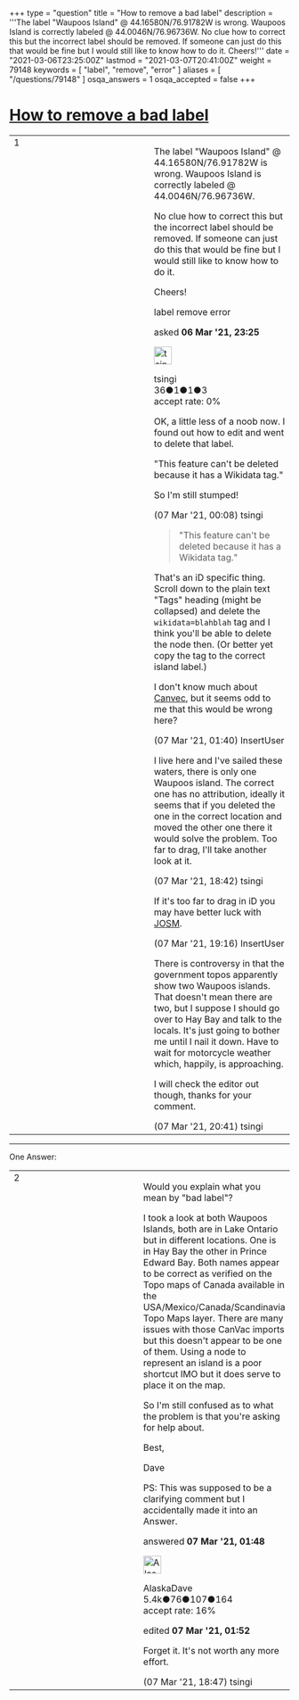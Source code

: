 +++
type = "question"
title = "How to remove a bad label"
description = '''The label &quot;Waupoos Island&quot; @ 44.16580N/76.91782W is wrong. Waupoos Island is correctly labeled @ 44.0046N/76.96736W. No clue how to correct this but the incorrect label should be removed. If someone can just do this that would be fine but I would still like to know how to do it. Cheers!'''
date = "2021-03-06T23:25:00Z"
lastmod = "2021-03-07T20:41:00Z"
weight = 79148
keywords = [ "label", "remove", "error" ]
aliases = [ "/questions/79148" ]
osqa_answers = 1
osqa_accepted = false
+++

<div class="headNormal">

# [How to remove a bad label](/questions/79148/how-to-remove-a-bad-label)

</div>

<div id="main-body">

<div id="askform">

<table id="question-table" style="width:100%;">
<colgroup>
<col style="width: 50%" />
<col style="width: 50%" />
</colgroup>
<tbody>
<tr>
<td style="width: 30px; vertical-align: top"><div class="vote-buttons">
<span id="post-79148-upvote" class="ajax-command post-vote up" rel="nofollow" title="I like this post (click again to cancel)"> </span>
<div id="post-79148-score" class="post-score" title="current number of votes">
1
</div>
<span id="post-79148-downvote" class="ajax-command post-vote down" rel="nofollow" title="I dont like this post (click again to cancel)"> </span> <span id="favorite-mark" class="ajax-command favorite-mark" rel="nofollow" title="mark/unmark this question as favorite (click again to cancel)"> </span>
<div id="favorite-count" class="favorite-count">
&#10;</div>
</div></td>
<td><div id="item-right">
<div class="question-body">
<p>The label "Waupoos Island" @ 44.16580N/76.91782W is wrong. Waupoos Island is correctly labeled @ 44.0046N/76.96736W.</p>
<p>No clue how to correct this but the incorrect label should be removed. If someone can just do this that would be fine but I would still like to know how to do it.</p>
<p>Cheers!</p>
</div>
<div id="question-tags" class="tags-container tags">
<span class="post-tag tag-link-label" rel="tag" title="see questions tagged &#39;label&#39;">label</span> <span class="post-tag tag-link-remove" rel="tag" title="see questions tagged &#39;remove&#39;">remove</span> <span class="post-tag tag-link-error" rel="tag" title="see questions tagged &#39;error&#39;">error</span>
</div>
<div id="question-controls" class="post-controls">
&#10;</div>
<div class="post-update-info-container">
<div class="post-update-info post-update-info-user">
<p>asked <strong>06 Mar '21, 23:25</strong></p>
<img src="https://secure.gravatar.com/avatar/461b545777fb83e8bbc2965ae8450c56?s=32&amp;d=identicon&amp;r=g" class="gravatar" width="32" height="32" alt="tsingi&#39;s gravatar image" />
<p><span>tsingi</span><br />
<span class="score" title="36 reputation points">36</span><span title="1 badges"><span class="badge1">●</span><span class="badgecount">1</span></span><span title="1 badges"><span class="silver">●</span><span class="badgecount">1</span></span><span title="3 badges"><span class="bronze">●</span><span class="badgecount">3</span></span><br />
<span class="accept_rate" title="Rate of the user&#39;s accepted answers">accept rate:</span> <span title="tsingi has no accepted answers">0%</span></p>
</div>
</div>
<div id="comments-container-79148" class="comments-container">
<span id="79150"></span>
<div id="comment-79150" class="comment">
<div id="post-79150-score" class="comment-score">
&#10;</div>
<div class="comment-text">
<p>OK, a little less of a noob now. I found out how to edit and went to delete that label.</p>
<p>"This feature can't be deleted because it has a Wikidata tag."</p>
<p>So I'm still stumped!</p>
</div>
<div id="comment-79150-info" class="comment-info">
<span class="comment-age">(07 Mar '21, 00:08)</span> <span class="comment-user userinfo">tsingi</span>
</div>
</div>
<span id="79151"></span>
<div id="comment-79151" class="comment">
<div id="post-79151-score" class="comment-score">
&#10;</div>
<div class="comment-text">
<blockquote>
<p>"This feature can't be deleted because it has a Wikidata tag."</p>
</blockquote>
<p>That's an iD specific thing. Scroll down to the plain text "Tags" heading (might be collapsed) and delete the <code>wikidata=blahblah</code> tag and I think you'll be able to delete the node then. (Or better yet copy the tag to the correct island label.)</p>
<p>I don't know much about <a href="https://wiki.openstreetmap.org/wiki/CanVec">Canvec</a>, but it seems odd to me that this would be wrong here?</p>
</div>
<div id="comment-79151-info" class="comment-info">
<span class="comment-age">(07 Mar '21, 01:40)</span> <span class="comment-user userinfo">InsertUser</span>
</div>
</div>
<span id="79165"></span>
<div id="comment-79165" class="comment">
<div id="post-79165-score" class="comment-score">
&#10;</div>
<div class="comment-text">
<p>I live here and I've sailed these waters, there is only one Waupoos island. The correct one has no attribution, ideally it seems that if you deleted the one in the correct location and moved the other one there it would solve the problem. Too far to drag, I'll take another look at it.</p>
</div>
<div id="comment-79165-info" class="comment-info">
<span class="comment-age">(07 Mar '21, 18:42)</span> <span class="comment-user userinfo">tsingi</span>
</div>
</div>
<span id="79169"></span>
<div id="comment-79169" class="comment">
<div id="post-79169-score" class="comment-score">
&#10;</div>
<div class="comment-text">
<p>If it's too far to drag in iD you may have better luck with <a href="https://wiki.openstreetmap.org/wiki/JOSM">JOSM</a>.</p>
</div>
<div id="comment-79169-info" class="comment-info">
<span class="comment-age">(07 Mar '21, 19:16)</span> <span class="comment-user userinfo">InsertUser</span>
</div>
</div>
<span id="79175"></span>
<div id="comment-79175" class="comment">
<div id="post-79175-score" class="comment-score">
&#10;</div>
<div class="comment-text">
<p>There is controversy in that the government topos apparently show two Waupoos islands. That doesn't mean there are two, but I suppose I should go over to Hay Bay and talk to the locals. It's just going to bother me until I nail it down. Have to wait for motorcycle weather which, happily, is approaching.</p>
<p>I will check the editor out though, thanks for your comment.</p>
</div>
<div id="comment-79175-info" class="comment-info">
<span class="comment-age">(07 Mar '21, 20:41)</span> <span class="comment-user userinfo">tsingi</span>
</div>
</div>
</div>
<div id="comment-tools-79148" class="comment-tools">
&#10;</div>
<div class="clear">
&#10;</div>
<div id="comment-79148-form-container" class="comment-form-container">
&#10;</div>
<div class="clear">
&#10;</div>
</div></td>
</tr>
</tbody>
</table>

------------------------------------------------------------------------

<div class="tabBar">

<span id="sort-top"></span>

<div class="headQuestions">

One Answer:

</div>

</div>

<span id="79152"></span>

<div id="answer-container-79152" class="answer">

<table style="width:100%;">
<colgroup>
<col style="width: 50%" />
<col style="width: 50%" />
</colgroup>
<tbody>
<tr>
<td style="width: 30px; vertical-align: top"><div class="vote-buttons">
<span id="post-79152-upvote" class="ajax-command post-vote up" rel="nofollow" title="I like this post (click again to cancel)"> </span>
<div id="post-79152-score" class="post-score" title="current number of votes">
2
</div>
<span id="post-79152-downvote" class="ajax-command post-vote down" rel="nofollow" title="I dont like this post (click again to cancel)"> </span>
</div></td>
<td><div class="item-right">
<div class="answer-body">
<p>Would you explain what you mean by "bad label"?</p>
<p>I took a look at both Waupoos Islands, both are in Lake Ontario but in different locations. One is in Hay Bay the other in Prince Edward Bay. Both names appear to be correct as verified on the Topo maps of Canada available in the USA/Mexico/Canada/Scandinavia Topo Maps layer. There are many issues with those CanVac imports but this doesn't appear to be one of them. Using a node to represent an island is a poor shortcut IMO but it does serve to place it on the map.</p>
<p>So I'm still confused as to what the problem is that you're asking for help about.</p>
<p>Best,</p>
<p>Dave</p>
<p>PS: This was supposed to be a clarifying comment but I accidentally made it into an Answer.</p>
</div>
<div class="answer-controls post-controls">
&#10;</div>
<div class="post-update-info-container">
<div class="post-update-info post-update-info-user">
<p>answered <strong>07 Mar '21, 01:48</strong></p>
<img src="https://secure.gravatar.com/avatar/04dddf6f5ffde333747d385af3ce5829?s=32&amp;d=identicon&amp;r=g" class="gravatar" width="32" height="32" alt="AlaskaDave&#39;s gravatar image" />
<p><span>AlaskaDave</span><br />
<span class="score" title="5415 reputation points"><span>5.4k</span></span><span title="76 badges"><span class="badge1">●</span><span class="badgecount">76</span></span><span title="107 badges"><span class="silver">●</span><span class="badgecount">107</span></span><span title="164 badges"><span class="bronze">●</span><span class="badgecount">164</span></span><br />
<span class="accept_rate" title="Rate of the user&#39;s accepted answers">accept rate:</span> <span title="AlaskaDave has 17 accepted answers">16%</span></p>
</div>
<div class="post-update-info post-update-info-edited">
<p><span> edited <strong>07 Mar '21, 01:52</strong> </span></p>
</div>
</div>
<div id="comments-container-79152" class="comments-container">
<span id="79166"></span>
<div id="comment-79166" class="comment">
<div id="post-79166-score" class="comment-score">
&#10;</div>
<div class="comment-text">
<p>Forget it. It's not worth any more effort.</p>
</div>
<div id="comment-79166-info" class="comment-info">
<span class="comment-age">(07 Mar '21, 18:47)</span> <span class="comment-user userinfo">tsingi</span>
</div>
</div>
</div>
<div id="comment-tools-79152" class="comment-tools">
&#10;</div>
<div class="clear">
&#10;</div>
<div id="comment-79152-form-container" class="comment-form-container">
&#10;</div>
<div class="clear">
&#10;</div>
</div></td>
</tr>
</tbody>
</table>

</div>

<div class="paginator-container-left">

</div>

</div>

</div>

